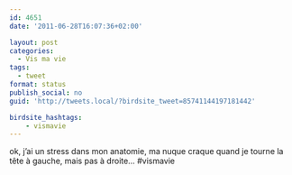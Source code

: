 ```yaml
---
id: 4651
date: '2011-06-28T16:07:36+02:00'

layout: post
categories:
  - Vis ma vie
tags:
  - tweet
format: status
publish_social: no
guid: 'http://tweets.local/?birdsite_tweet=85741144197181442'

birdsite_hashtags:
    - vismavie
---
```


ok, j’ai un stress dans mon anatomie, ma nuque craque quand je tourne la tête à gauche, mais pas à droite… #vismavie